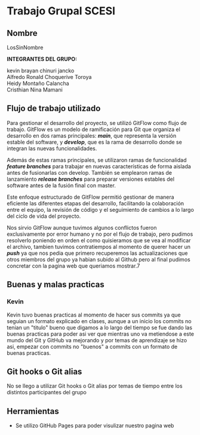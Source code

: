 # Trabajo Grupal SCESI
## Nombre
LosSinNombre

**INTEGRANTES DEL GRUPO:**

kevin brayan chinuri jancko <br>
Alfredo Ronald Choquerive Toroya <br>
Heidy Montaño Calancha <br>
Cristhian Nina Mamani <br>

## Flujo de trabajo utilizado
Para gestionar el desarrollo del proyecto, se utilizó GitFlow como flujo de trabajo. GitFlow es un modelo de ramificación para Git que organiza el desarrollo en dos ramas principales: ***main***, que representa la versión estable del software, y ***develop***, que es la rama de desarrollo donde se integran las nuevas funcionalidades.

Además de estas ramas principales, se utilizaron ramas de funcionalidad ***feature branches*** para trabajar en nuevas características de forma aislada antes de fusionarlas con develop. También se emplearon ramas de lanzamiento ***release branches*** para preparar versiones estables del software antes de la fusión final con master.

Este enfoque estructurado de GitFlow permitió gestionar de manera eficiente las diferentes etapas del desarrollo, facilitando la colaboración entre el equipo, la revisión de código y el seguimiento de cambios a lo largo del ciclo de vida del proyecto.

Nos sirvio GitFlow aunque tuvimos algunos conflictos fueron exclusivamente por error humano y no por el flujo de trabajo, pero pudimos resolverlo poniendo en orden el como quisieramos que se vea al modificar el archivo, tambien tuvimos contratiempos al momento de querer hacer un ***push*** ya que nos pedia que primero recuperemos las actualizaciones que otros miembros del grupo ya habian subido al Github pero al final pudimos concretar con la pagina web que queriamos mostrar.7

## Buenas y malas practicas
### Kevin
Kevin tuvo buenas practicas al momento de hacer sus commits ya que seguian un formato explicado en clases, aunque a un inicio los commits no tenian un "titulo" bueno que digamos a lo largo del tiempo se fue dando las buenas practicas para poder asi ver que mientras uno va metiendose a este mundo del Git y GitHub va mejorando y por temas de aprendizaje se hizo asi, empezar con commits no "buenos" a commits con un formato de buenas practicas.
## Git hooks o Git alias
No se llego a utilizar Git hooks o Git alias por temas de tiempo entre los distintos participantes del grupo
## Herramientas
- Se utilizo GitHub Pages para poder visulizar nuestro pagina web